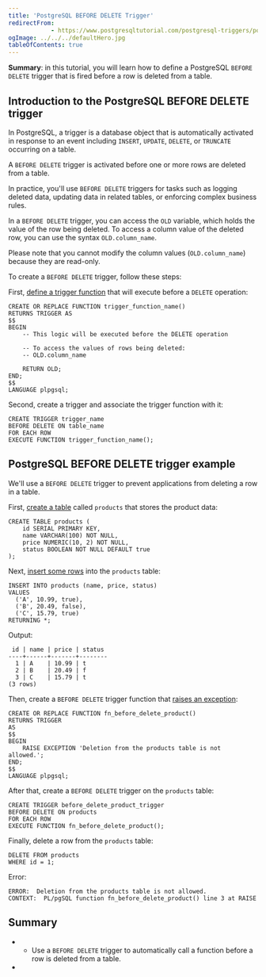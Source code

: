 ```yaml
---
title: 'PostgreSQL BEFORE DELETE Trigger'
redirectFrom: 
            - https://www.postgresqltutorial.com/postgresql-triggers/postgresql-before-delete-trigger/
ogImage: ../../../defaultHero.jpg
tableOfContents: true
---
```


**Summary**: in this tutorial, you will learn how to define a PostgreSQL `BEFORE DELETE` trigger that is fired before a row is deleted from a table.



## Introduction to the PostgreSQL BEFORE DELETE trigger



In PostgreSQL, a trigger is a database object that is automatically activated in response to an event including `INSERT`, `UPDATE`, `DELETE`, or `TRUNCATE` occurring on a table.



A `BEFORE DELETE` trigger is activated before one or more rows are deleted from a table.



In practice, you'll use `BEFORE DELETE` triggers for tasks such as logging deleted data, updating data in related tables, or enforcing complex business rules.



In a `BEFORE DELETE` trigger, you can access the `OLD` variable, which holds the value of the row being deleted. To access a column value of the deleted row, you can use the syntax `OLD.column_name`.



Please note that you cannot modify the column values (`OLD.column_name`) because they are read-only.



To create a `BEFORE DELETE` trigger, follow these steps:



First, [define a trigger function](https://www.postgresqltutorial.com/postgresql-plpgsql/postgresql-create-function/) that will execute before a `DELETE` operation:



```
CREATE OR REPLACE FUNCTION trigger_function_name()
RETURNS TRIGGER AS
$$
BEGIN
    -- This logic will be executed before the DELETE operation

    -- To access the values of rows being deleted:
    -- OLD.column_name

    RETURN OLD;
END;
$$
LANGUAGE plpgsql;
```



Second, create a trigger and associate the trigger function with it:



```
CREATE TRIGGER trigger_name
BEFORE DELETE ON table_name
FOR EACH ROW
EXECUTE FUNCTION trigger_function_name();
```



## PostgreSQL BEFORE DELETE trigger example



We'll use a `BEFORE DELETE` trigger to prevent applications from deleting a row in a table.



First, [create a table](https://www.postgresqltutorial.com/postgresql-tutorial/postgresql-create-table/) called `products` that stores the product data:



```
CREATE TABLE products (
    id SERIAL PRIMARY KEY,
    name VARCHAR(100) NOT NULL,
    price NUMERIC(10, 2) NOT NULL,
    status BOOLEAN NOT NULL DEFAULT true
);
```



Next, [insert some rows](https://www.postgresqltutorial.com/postgresql-tutorial/postgresql-insert/) into the `products` table:



```
INSERT INTO products (name, price, status)
VALUES
  ('A', 10.99, true),
  ('B', 20.49, false),
  ('C', 15.79, true)
RETURNING *;
```



Output:



```
 id | name | price | status
----+------+-------+--------
  1 | A    | 10.99 | t
  2 | B    | 20.49 | f
  3 | C    | 15.79 | t
(3 rows)
```



Then, create a `BEFORE DELETE` trigger function that [raises an exception](https://www.postgresqltutorial.com/postgresql-plpgsql/postgresql-exception/):



```
CREATE OR REPLACE FUNCTION fn_before_delete_product()
RETURNS TRIGGER
AS
$$
BEGIN
    RAISE EXCEPTION 'Deletion from the products table is not allowed.';
END;
$$
LANGUAGE plpgsql;
```



After that, create a `BEFORE DELETE` trigger on the `products` table:



```
CREATE TRIGGER before_delete_product_trigger
BEFORE DELETE ON products
FOR EACH ROW
EXECUTE FUNCTION fn_before_delete_product();
```



Finally, delete a row from the `products` table:



```
DELETE FROM products
WHERE id = 1;
```



Error:



```
ERROR:  Deletion from the products table is not allowed.
CONTEXT:  PL/pgSQL function fn_before_delete_product() line 3 at RAISE
```



## Summary



- - Use a `BEFORE DELETE` trigger to automatically call a function before a row is deleted from a table.
- 
